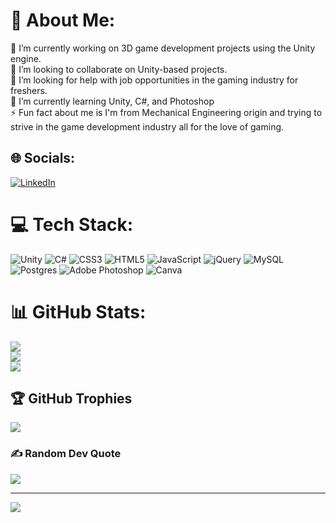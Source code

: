 # 💫 About Me:
🔭 I’m currently working on 3D game development projects using the Unity engine.<br>👯 I’m looking to collaborate on Unity-based projects.<br>🤝 I’m looking for help with job opportunities in the gaming industry for freshers.<br>🌱 I’m currently learning Unity, C#, and Photoshop<br>⚡ Fun fact about me is I'm from Mechanical Engineering origin and trying to strive in the game development industry all for the love of gaming.


## 🌐 Socials:
[![LinkedIn](https://img.shields.io/badge/LinkedIn-%230077B5.svg?logo=linkedin&logoColor=white)](https://linkedin.com/in/https://www.linkedin.com/in/jeevita-shetty-997910160/) 

# 💻 Tech Stack:
![Unity](https://drive.google.com/uc?export=download&id=1Ol9NmYX1aUQzaylWMSiLs4M12GYzLU3r)    ![C#](https://img.shields.io/badge/c%23-%23239120.svg?style=for-the-badge&logo=c-sharp&logoColor=white) ![CSS3](https://img.shields.io/badge/css3-%231572B6.svg?style=for-the-badge&logo=css3&logoColor=white) ![HTML5](https://img.shields.io/badge/html5-%23E34F26.svg?style=for-the-badge&logo=html5&logoColor=white) ![JavaScript](https://img.shields.io/badge/javascript-%23323330.svg?style=for-the-badge&logo=javascript&logoColor=%23F7DF1E) ![jQuery](https://img.shields.io/badge/jquery-%230769AD.svg?style=for-the-badge&logo=jquery&logoColor=white) ![MySQL](https://img.shields.io/badge/mysql-%2300f.svg?style=for-the-badge&logo=mysql&logoColor=white) ![Postgres](https://img.shields.io/badge/postgres-%23316192.svg?style=for-the-badge&logo=postgresql&logoColor=white) ![Adobe Photoshop](https://img.shields.io/badge/adobephotoshop-%2331A8FF.svg?style=for-the-badge&logo=adobephotoshop&logoColor=white) ![Canva](https://img.shields.io/badge/Canva-%2300C4CC.svg?style=for-the-badge&logo=Canva&logoColor=white)  
# 📊 GitHub Stats:
![](https://github-readme-stats.vercel.app/api?username=JeevitaShetty&theme=dark&hide_border=false&include_all_commits=false&count_private=false)<br/>
![](https://github-readme-streak-stats.herokuapp.com/?user=JeevitaShetty&theme=dark&hide_border=false)<br/>
![](https://github-readme-stats.vercel.app/api/top-langs/?username=JeevitaShetty&theme=dark&hide_border=false&include_all_commits=false&count_private=false&layout=compact)

## 🏆 GitHub Trophies
![](https://github-profile-trophy.vercel.app/?username=JeevitaShetty&theme=dracula&no-frame=false&no-bg=false&margin-w=4)

### ✍️ Random Dev Quote
![](https://quotes-github-readme.vercel.app/api?type=horizontal&theme=light)

---
[![](https://visitcount.itsvg.in/api?id=JeevitaShetty&icon=0&color=5)](https://visitcount.itsvg.in)

<!-- Proudly created with GPRM ( https://gprm.itsvg.in ) -->
